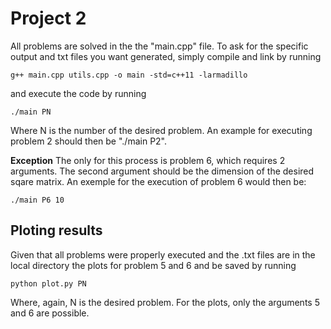 # Project 2

All problems are solved in the the "main.cpp" file. To ask for the specific output and txt files you want generated, simply compile and link by running

```
g++ main.cpp utils.cpp -o main -std=c++11 -larmadillo  
```
and execute the code by running 
```
./main PN
```
Where N is the number of the desired problem. An example for executing problem 2 should then be  "./main P2".

**Exception**
The only for this process is problem 6, which requires 2 arguments. The second argument should be the dimension of the desired sqare matrix. An exemple for the execution of problem 6 would then be:

```
./main P6 10
```

## Ploting results
Given that all problems were properly executed and the .txt files are in the local directory the plots for problem 5 and 6 and be saved by running

```
python plot.py PN
```

Where, again, N is the desired problem. For the plots, only the arguments 5 and 6 are possible.



